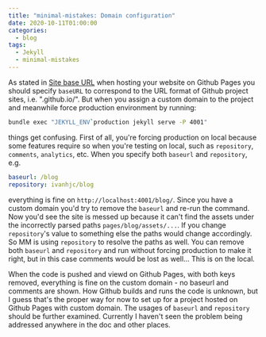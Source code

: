```yaml
---
title: "minimal-mistakes: Domain configuration"
date: 2020-10-11T01:00:00
categories:
  - blog
tags:
  - Jekyll
  - minimal-mistakes
---
```


As stated in [Site base URL](https://mmistakes.github.io/minimal-mistakes/docs/configuration/#site-base-url) when hosting your website on Github Pages you should specify `baseURL` to correspond to the URL format of Github project sites, i.e. "<username>.github.io/<project>". But when you assign a custom domain to the project and meanwhile force production environment by running:

```bash
bundle exec "JEKYLL_ENV`production jekyll serve -P 4001"
```

things get confusing. First of all, you're forcing production on local because some features require so when you're testing on local, such as `repository`, `comments`, `analytics`, etc. When you specify both `baseurl` and `repository`, e.g.

```yaml
baseurl: /blog
repository: ivanhjc/blog
```

everything is fine on `http://localhost:4001/blog/`. Since you have a custom domain you'd try to remove the `baseurl` and re-run the command. Now you'd see the site is messed up because it can't find the assets under the incorrectly parsed paths `pages/blog/assets/...`. If you change `repository`'s value to something else the paths would change accordingly. So MM is using `repository` to resolve the paths as well. You can remove both `baseurl` and `repository` and run without forcing production to make it right, but in this case comments would be lost as well... This is on the local.

When the code is pushed and viewd on Github Pages, with both keys removed, everything is fine on the custom domain - no baseurl and comments are shown. How Github builds and runs the code is unknown, but I guess that's the proper way for now to set up for a project hosted on Github Pages with custom domain. The usages of `baseurl` and `repository` should be further examined. Currently I haven't seen the problem being addressed anywhere in the doc and other places.

